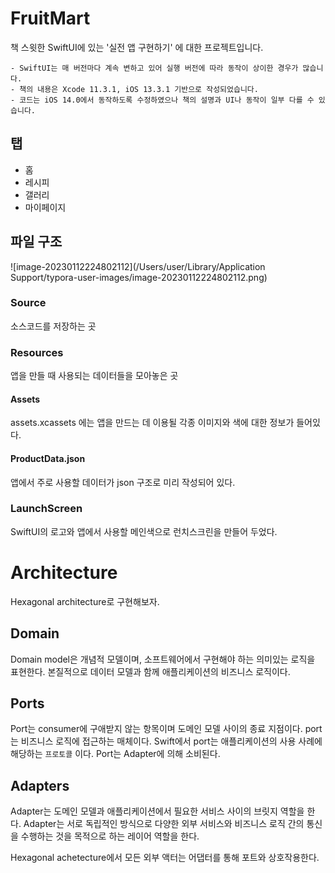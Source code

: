 # FruitMart

책 스윗한 SwiftUI에 있는 '실전 앱 구현하기' 에 대한 프로젝트입니다. 

```
- SwiftUI는 매 버전마다 계속 변하고 있어 실행 버전에 따라 동작이 상이한 경우가 많습니다.
- 책의 내용은 Xcode 11.3.1, iOS 13.3.1 기반으로 작성되었습니다.
- 코드는 iOS 14.0에서 동작하도록 수정하였으나 책의 설명과 UI나 동작이 일부 다를 수 있습니다.
```



## 탭

* 홈
* 레시피
* 갤러리
* 마이페이지



## 파일 구조

![image-20230112224802112](/Users/user/Library/Application Support/typora-user-images/image-20230112224802112.png)



### Source

소스코드를 저장하는 곳



### Resources

앱을 만들 때 사용되는 데이터들을 모아놓은 곳



#### Assets

assets.xcassets 에는 앱을 만드는 데 이용될 각종 이미지와 색에 대한 정보가 들어있다.



#### ProductData.json

앱에서 주로 사용할 데이터가 json 구조로 미리 작성되어 있다. 



### LaunchScreen

SwiftUI의 로고와 앱에서 사용할 메인색으로 런치스크린을 만들어 두었다.





# Architecture

Hexagonal architecture로 구현해보자.



## Domain

Domain model은 개념적 모델이며, 소프트웨어에서 구현해야 하는 의미있는 로직을 표현한다. 본질적으로 데이터 모델과 함께 애플리케이션의 비즈니스 로직이다.



## Ports

Port는 consumer에 구애받지 않는 항목이며 도메인 모델 사이의 종료 지점이다. port는 비즈니스 로직에 접근하는 매체이다. Swift에서 port는 애플리케이션의 사용 사례에 해당하는 `프로토콜` 이다. Port는 Adapter에 의해 소비된다.



## Adapters

Adapter는 도메인 모델과 애플리케이션에서 필요한 서비스 사이의 브릿지 역할을 한다. Adapter는 서로 독립적인 방식으로 다양한 외부 서비스와 비즈니스 로직 간의 통신을 수행하는 것을 목적으로 하는 레이어 역할을 한다.

Hexagonal achetecture에서 모든 외부 액터는 어댑터를 통해 포트와 상호작용한다. 
